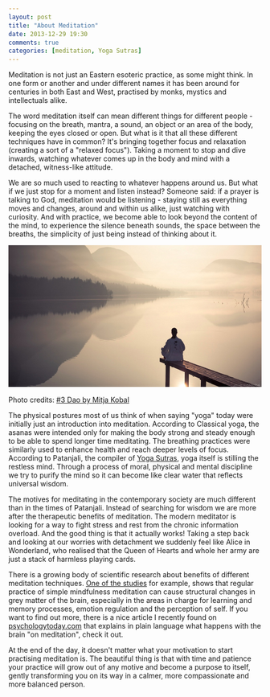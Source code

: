 ```yaml
---
layout: post
title: "About Meditation"
date: 2013-12-29 19:30
comments: true
categories: [meditation, Yoga Sutras]
---
```


Meditation is not just an Eastern esoteric practice, as some might think. In one form or another and under different names it has been around for centuries in both East and West, practised by monks, mystics and intellectuals alike. 

The word meditation itself can mean different things for different people - focusing on the breath, mantra, a sound, an object or an area of the body, keeping the eyes closed or open. But what is it that all these different techniques have in common? It's bringing together focus and relaxation (creating a sort of a "relaxed focus"). Taking a moment to stop and dive inwards, watching whatever comes up in the body and mind with a detached, witness-like attitude. 

We are so much used to reacting to whatever happens around us. But what if we just stop for a moment and listen instead? Someone said: if a prayer is talking to God, meditation would be listening - staying still as everything moves and changes, around and within us alike, just watching with curiosity. And with practice, we become able to look beyond the content of the mind, to experience the silence beneath sounds, the space between the breaths, the simplicity of just being instead of thinking about it.

<p class="centeredimage"><img src="/images/silence_over_the_water_1.jpg" alt="a man meditating by the lake"></img></p>

Photo credits: [#3 Dao by Mitja Kobal](http://www.flickr.com/photos/cwithe/4820792641/in/photostream/)

The physical postures most of us think of when saying "yoga" today were initially just an introduction into meditation. According to Classical yoga, the asanas were intended only for making the body strong and steady enough to be able to spend longer time meditating. The breathing practices were similarly used to enhance health and reach deeper levels of focus. According to Patanjali, the compiler of [Yoga Sutras](http://www.athayog.me.uk/sutra_ch1n.html), yoga itself is stilling the restless mind. Through a process of moral, physical and mental discipline we try to purify the mind so it can become like clear water that reflects universal wisdom.

The motives for meditating in the contemporary society are much different than in the times of Patanjali. Instead of searching for wisdom we are more after the therapeutic benefits of meditation. The modern meditator is looking for a way to fight stress and rest from the chronic information overload. And the good thing is that it actually works! Taking a step back and looking at our worries with detachment we suddenly feel like Alice in Wonderland, who realised that the Queen of Hearts and whole her army are just a stack of harmless playing cards. 

There is a growing body of scientific research about benefits of different meditation techniques. [One of the studies](http://www.ncbi.nlm.nih.gov/pmc/articles/PMC3004979/) for example, shows that regular practice of simple mindfulness meditation can cause structural changes in grey matter of the brain, especially in the areas in charge for learning and memory processes, emotion regulation and the perception of self. If you want to find out more, there is a nice article I recently found on [psychologytoday.com](http://www.psychologytoday.com/blog/use-your-mind-change-your-brain/201305/is-your-brain-meditation) that explains in plain language what happens with the brain "on meditation", check it out. 

At the end of the day, it doesn't matter what your motivation to start practising meditation is. The beautiful thing is that with time and patience your practice will grow out of any motive and become a purpose to itself, gently transforming you on its way in a calmer, more compassionate and more balanced person.

  
  
